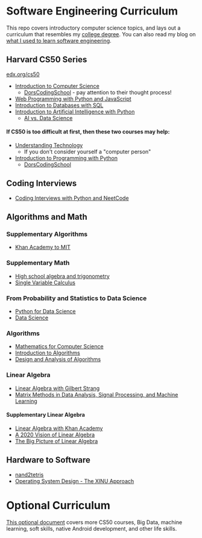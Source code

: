 # Software Engineering Curriculum

This repo covers introductory computer science topics, and lays out a curriculum that resembles my [college degree][1]. You can also read my blog on [what I used to learn software engineering][2].

[1]: https://www.cs.utexas.edu/sites/default/files/documents/4-Year%20Plan_1.pdf
[2]: https://medium.com/@seanaujong/a-software-engineering-journey-for-beginners-a08640916929

## Harvard CS50 Series

[edx.org/cs50](https://www.edx.org/cs50)

- [Introduction to Computer Science](https://cs50.harvard.edu/x)
    - [DorsCodingSchool](https://www.youtube.com/playlist?list=PLo_wesNOyQTMl3zIvoIVANOqGNL4B2Sg-) - pay attention to their thought process!
- [Web Programming with Python and JavaScript](https://cs50.harvard.edu/web/2020/)
- [Introduction to Databases with SQL](https://www.edx.org/course/cs50s-introduction-to-databases-with-sql)
- [Introduction to Artificial Intelligence with Python](https://www.edx.org/course/cs50s-introduction-to-artificial-intelligence-with-python)
    - [AI vs. Data Science](https://www.youtube.com/watch?v=kNrw64dmfpk)

#### If CS50 is too difficult at first, then these two courses may help:

- [Understanding Technology](https://www.edx.org/course/cs50s-understanding-technology)
    - If you don't consider yourself a "computer person"
- [Introduction to Programming with Python](cs50.harvard.edu/python)
    - [DorsCodingSchool](https://www.youtube.com/playlist?list=PLo_wesNOyQTNkV3DzBMz5HNfUDrVTEeh9)

## Coding Interviews

- [Coding Interviews with Python and NeetCode](https://medium.com/@seanaujong/getting-started-with-technical-interviews-for-software-engineering-as-a-college-freshman-64dbecc0b15c)

## Algorithms and Math

### Supplementary Algorithms

- [Khan Academy to MIT](https://medium.com/@seanaujong/an-introduction-to-algorithms-d3d5edab5b6a)

### Supplementary Math

- [High school algebra and trigonometry](https://www.khanacademy.org/)
- [Single Variable Calculus](https://www.youtube.com/playlist?list=PL21BCE50ABFF029F1)

### From Probability and Statistics to Data Science

- [Python for Data Science](https://www.edx.org/professional-certificate/harvardx-learning-python-for-data-science)
- [Data Science](https://www.edx.org/professional-certificate/harvardx-data-science)

### Algorithms

- [Mathematics for Computer Science](https://ocw.mit.edu/courses/6-042j-mathematics-for-computer-science-spring-2015/)
- [Introduction to Algorithms](https://ocw.mit.edu/courses/6-006-introduction-to-algorithms-spring-2020/)
- [Design and Analysis of Algorithms](https://ocw.mit.edu/courses/6-046j-design-and-analysis-of-algorithms-spring-2015/)

### Linear Algebra

- [Linear Algebra with Gilbert Strang](https://www.youtube.com/playlist?list=PL221E2BBF13BECF6C)
- [Matrix Methods in Data Analysis, Signal Processing, and Machine Learning](https://www.youtube.com/playlist?list=PLUl4u3cNGP63oMNUHXqIUcrkS2PivhN3k)

#### Supplementary Linear Algebra

- [Linear Algebra with Khan Academy](https://www.khanacademy.org/math/linear-algebra)
- [A 2020 Vision of Linear Algebra](https://www.youtube.com/playlist?list=PLUl4u3cNGP61iQEFiWLE21EJCxwmWvvek)
- [The Big Picture of Linear Algebra](https://www.youtube.com/watch?v=ggWYkes-n6E)

## Hardware to Software

- [nand2tetris](https://www.nand2tetris.org/)
- [Operating System Design - The XINU Approach](https://xinu.cs.purdue.edu/)

# Optional Curriculum

[This optional document](./OPTIONAL.md) covers more CS50 courses, Big Data, machine learning, soft skills, native Android development, and other life skills.
